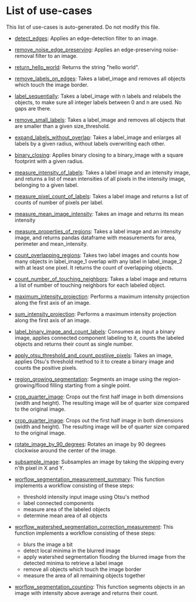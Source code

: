 
# List of use-cases
This list of use-cases is auto-generated. Do not modify this file.


* [detect_edges](human-eval-bia/filtering_0.ipynb): 
    Applies an edge-detection filter to an image.
    
        
* [remove_noise_edge_preserving](human-eval-bia/filtering_1.ipynb): 
    Applies an edge-preserving noise-removal filter to an image.
    
        
* [return_hello_world](human-eval-bia/hello_world.ipynb): 
    Returns the string "hello world".
    
        
* [remove_labels_on_edges](human-eval-bia/label_processing_0.ipynb): 
    Takes a label_image and removes all objects which touch the image border.
    
        
* [label_sequentially](human-eval-bia/label_processing_1.ipynb): 
    Takes a label_image with n labels and relabels the objects, 
    to make sure all integer labels between 0 and n are used. 
    No gaps are there.
    
        
* [remove_small_labels](human-eval-bia/label_processing_2.ipynb): 
    Takes a label_image and removes all objects that are smaller than a given size_threshold.
    
        
* [expand_labels_without_overlap](human-eval-bia/label_processing_3.ipynb): 
    Takes a label_image and enlarges all labels by a given radius, without
    labels overwriting each other.
    
        
* [binary_closing](human-eval-bia/label_processing_4.ipynb): 
    Applies binary closing to a binary_image with a square footprint with a given radius.
    
        
* [measure_intensity_of_labels](human-eval-bia/measure_0.ipynb): 
    Takes a label image and an intensity image, and returns a list of mean intensities 
    of all pixels in the intensity image, belonging to a given label.
    
        
* [measure_pixel_count_of_labels](human-eval-bia/measure_1.ipynb): 
    Takes a label image and returns a list of counts of number of pixels per label.
    
        
* [measure_mean_image_intensity](human-eval-bia/measure_2.ipynb): 
    Takes an image and returns its mean intensity
    
        
* [measure_properties_of_regions](human-eval-bia/measure_3.ipynb): 
    Takes a label image and an intensity image, and returns pandas dataframe
    with measurements for area, perimeter and mean_intensity.
    
        
* [count_overlapping_regions](human-eval-bia/measure_4.ipynb): 
    Takes two label images and counts how many objects in label_image_1 overlap 
    with any label in label_image_2 with at least one pixel.
    It returns the count of overlapping objects.
    
        
* [count_number_of_touching_neighbors](human-eval-bia/measure_5.ipynb): 
    Takes a label image and returns a list of number of touching neighbors 
    for each labeled object.
    
        
* [maximum_intensity_projection](human-eval-bia/project_0.ipynb): 
    Performs a maximum intensity projection along the first axis of an image.
    
        
* [sum_intensity_projection](human-eval-bia/project_1.ipynb): 
    Performs a maximum intensity projection along the first axis of an image.
    
        
* [label_binary_image_and_count_labels](human-eval-bia/segmentation_0.ipynb): 
    Consumes as input a binary image, applies connected component labeling to it, 
    counts the labeled objects and returns their count as single number.
    
        
* [apply_otsu_threshold_and_count_postiive_pixels](human-eval-bia/segmentation_1.ipynb): 
    Takes an image, applies Otsu's threshold method to it to create a binary image and 
    counts the positive pixels.
    
        
* [region_growing_segmentation](human-eval-bia/segmentation_2.ipynb): 
    Segments an image using the region-growing/flood filling 
    starting from a single point.
    
        
* [crop_quarter_image](human-eval-bia/transform_0.ipynb): 
    Crops out the first half image in both dimensions (width and height). 
    The resulting image will be of quarter size compared to the original image.
    
        
* [crop_quarter_image](human-eval-bia/transform_1.ipynb): 
    Crops out the first half image in both dimensions (width and height). 
    The resulting image will be of quarter size compared to the original image.
    
        
* [rotate_image_by_90_degrees](human-eval-bia/transform_2.ipynb): 
    Rotates an image by 90 degrees clockwise around the center of the image.
    
        
* [subsample_image](human-eval-bia/transform_3.ipynb): 
    Subsamples an image by taking the skipping every n'th pixel in X and Y.
    
        
* [worflow_segmentation_measurement_summary](human-eval-bia/workflow_0.ipynb): 
    This function implements a workflow consisting of these steps:
    * threshold intensity input image using Otsu's method
    * label connected components
    * measure area of the labeled objects
    * determine mean area of all objects
    
        
* [worflow_watershed_segmentation_correction_measurement](human-eval-bia/workflow_1.ipynb): 
    This function implements a workflow consisting of these steps:
    * blurs the image a bit
    * detect local minima in the blurred image
    * apply watershed segmentation flooding the blurred image from the 
      detected minima to retrieve a label image
    * remove all objects which touch the image border
    * measure the area of all remaining objects together
    
        
* [worflow_segmentation_counting](human-eval-bia/workflow_2.ipynb): 
    This function segments objects in an image with intensity above average 
    and returns their count.
    
        